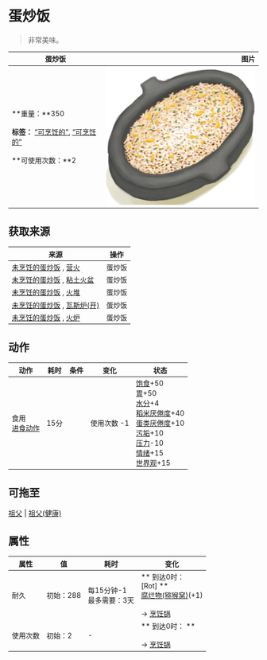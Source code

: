 # 蛋炒饭  
> 非常美味。  
  
  蛋炒饭  |   图片   
 ----  |  ----:   
 **重量：**350<br><br>**标签：**	[“可烹饪的”](tag_Cookable.md), [“可烹饪的”](tag_MealCookingpot.md)<br><br>**可使用次数：**2  |  <img decoding="async" src="Sprite/EggFriedRice.png" href="a.md" style="max-width:300px;max-height:300px;">   
  
## 获取来源  
来源  |  操作  
----  |  ----  
[未烹饪的蛋炒饭](EggFriedRiceUncooked.md) , [营火](Campfire.md)  |  蛋炒饭  
[未烹饪的蛋炒饭](EggFriedRiceUncooked.md) , [粘土火盆](ClayFirePit.md)  |  蛋炒饭  
[未烹饪的蛋炒饭](EggFriedRiceUncooked.md) , [火堆](Fire.md)  |  蛋炒饭  
[未烹饪的蛋炒饭](EggFriedRiceUncooked.md) , [瓦斯炉(开)](GasCookerOn.md)  |  蛋炒饭  
[未烹饪的蛋炒饭](EggFriedRiceUncooked.md) , [火炉](Stove.md)  |  蛋炒饭  
## 动作  
动作  |  耗时  |  条件  |  变化  |  状态  
----  |  ----  |  ----  |  ----  |  ----  
食用<br>[进食动作](EatingAction.md)  |  15分  |    |  使用次数  -1  |  [饱食](Satiation.md)+50<br>[胃](Stomach.md)+50<br>[水分](Hydration.md)+4<br>[稻米<nobr>厌倦度</nobr>](SaturationRice.md)+40<br>[蛋类<nobr>厌倦度</nobr>](SaturationEggs.md)+10<br>[污垢](Filth.md)+10<br>[压力](Stress.md)-10<br>[情绪](Morale.md)+15<br>[世界观](Structure.md)+15  
## 可拖至  
[祖父](Grandfather.md) | [祖父(健康)](GrandfatherHealthy.md)  
## 属性   
属性  |  值  |  耗时  |  变化  
----  |  ----  |  ----  |  ----  
耐久  |  初始：288  |  每15分钟-1<br>最多需要：3天  |  ** 到达0时： **<br>** [Rot] **<br>  [腐烂物(猕猴窝)](RottenRemains.md)(+1)<br><br>→ [烹饪锅](CookingPot.md)  
使用次数  |  初始：2  |  -  |  ** 到达0时： **<br><br>→ [烹饪锅](CookingPot.md)  
